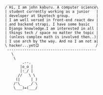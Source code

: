       _________________________________________ 
     / Hi, I am john kaburu. A computer science\
     | student currently working as a junior   |
     | developer at Skyetech group.            |
     | I am well versed in front-end react dev |
     | and backend strapi. I have some basic   |
     | Django knowledge.I am interested in all |
     | things tech / space no matter the topic |
     | (unless complex math is involved then..)|
     | I use arch by the way. And no I am not a|
     \ hacker...yet😉                          /
      ----------------------------------------- 
        \
         \
             .--.
            |o_o |
            |:_/ |
           //   \ \
          (|     | )
         /'\_   _/`\
         \___)=(___/
